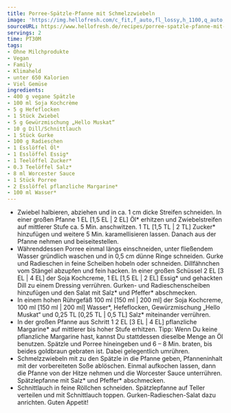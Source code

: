 ```yaml
---
title: Porree-Spätzle-Pfanne mit Schmelzzwiebeln
image: 'https://img.hellofresh.com/c_fit,f_auto,fl_lossy,h_1100,q_auto,w_2600/hellofresh_s3/image/porree-spatzle-pfanne-mit-schmelzzwiebeln-238c7136.jpg'
sourceURL: https://www.hellofresh.de/recipes/porree-spatzle-pfanne-mit-schmelzzwiebeln-63282eb37257988db205e6b1
servings: 2
time: PT30M
tags:
- Ohne Milchprodukte
- Vegan
- Family
- Klimaheld
- unter 650 Kalorien
- Viel Gemüse
ingredients:
- 400 g vegane Spätzle
- 100 ml Soja Kochcrème
- 5 g Hefeflocken
- 1 Stück Zwiebel
- 5 g Gewürzmischung „Hello Muskat“
- 10 g Dill/Schnittlauch
- 1 Stück Gurke
- 100 g Radieschen
- 1 Esslöffel Öl*
- 1 Esslöffel Essig*
- 1 Teelöffel Zucker*
- 0.3 Teelöffel Salz*
- 8 ml Worcester Sauce
- 1 Stück Porree
- 2 Esslöffel pflanzliche Margarine*
- 100 ml Wasser*
---
```


- Zwiebel halbieren, abziehen und in ca. 1 cm dicke Streifen schneiden.  In einer großen Pfanne 1 EL [1,5 EL | 2 EL] Öl\* erhitzen und Zwiebelstreifen auf mittlerer Stufe ca. 5 Min. anschwitzen. 1 TL [1,5 TL | 2 TL] Zucker\* hinzufügen und weitere 5 Min. karamellisieren lassen. Danach aus der Pfanne nehmen und beiseitestellen.
- Währenddessen Porree einmal längs einschneiden, unter fließendem Wasser gründlich waschen und in 0,5 cm dünne Ringe schneiden.  Gurke und Radieschen in feine Scheiben hobeln oder schneiden.  Dillfähnchen vom Stängel abzupfen und fein hacken.  In einer großen Schüssel 2 EL [3 EL | 4 EL] der Soja Kochcreme, 1 EL [1,5 EL | 2 EL] Essig\* und gehackten Dill zu einem Dressing verrühren.  Gurken- und Radieschenscheiben hinzufügen und den Salat mit Salz\* und Pfeffer\* abschmecken.
- In einem hohen Rührgefäß 100 ml [150 ml | 200 ml] der Soja Kochcreme, 100 ml [150 ml | 200 ml] Wasser\*, Hefeflocken, Gewürzmischung „Hello Muskat“ und 0,25 TL [0,25 TL | 0,5 TL] Salz\* miteinander verrühren.
- In der großen Pfanne aus Schritt 1 2 EL [3 EL | 4 EL] pflanzliche Margarine\* auf mittlerer bis hoher Stufe erhitzen.  Tipp: Wenn Du keine pflanzliche Margarine hast, kannst Du stattdessen dieselbe Menge an Öl benutzen.  Spätzle und Porree hineingeben und 6 – 8 Min. braten, bis beides goldbraun gebraten ist. Dabei gelegentlich umrühren.
- Schmelzzwiebeln mit zu den Spätzle in die Pfanne geben, Pfanneninhalt mit der vorbereiteten Soße ablöschen.  Einmal aufkochen lassen, dann die Pfanne von der Hitze nehmen und die Worcester Sauce unterrühren. Spätzlepfanne mit Salz\* und Pfeffer\* abschmecken.
- Schnittlauch in feine Röllchen schneiden.  Spätzlepfanne auf Teller verteilen und mit Schnittlauch toppen. Gurken-Radieschen-Salat dazu anrichten.  Guten Appetit!
